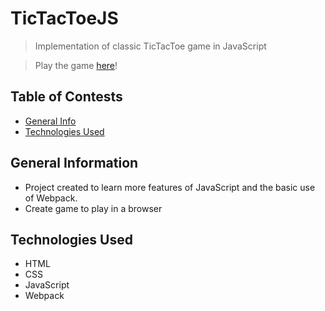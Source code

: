 # TicTacToeJS

> Implementation of classic TicTacToe game in JavaScript

> Play the game <a href="https://przewnic.github.io/TicTacToeJS/">here</a>!

## Table of Contests
* [General Info](#general-information)
* [Technologies Used](#technologies-used)

## General Information
- Project created to learn more features of JavaScript and the basic use of Webpack.
- Create game to play in a browser


## Technologies Used
- HTML
- CSS
- JavaScript
- Webpack
